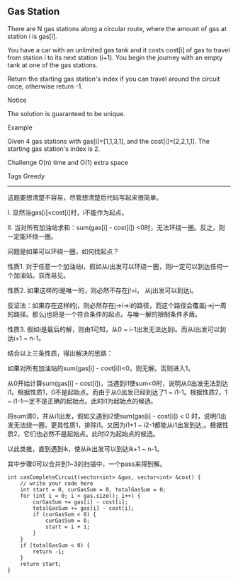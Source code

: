 ## Gas Station  ##

There are N gas stations along a circular route, where the amount of gas at station i is gas[i].

You have a car with an unlimited gas tank and it costs cost[i] of gas to travel from station i to its next station (i+1). You begin the journey with an empty tank at one of the gas stations.

Return the starting gas station's index if you can travel around the circuit once, otherwise return -1.

 Notice

The solution is guaranteed to be unique.

Example

Given 4 gas stations with gas[i]=[1,1,3,1], and the cost[i]=[2,2,1,1]. The starting gas station's index is 2.

Challenge 
O(n) time and O(1) extra space

Tags 
Greedy

----------
这题要想清楚不容易，尽管想清楚后代码写起来很简单。

I. 显然当gas[i]<cost[i]时，i不能作为起点。

II. 当对所有加油站求和：sum(gas[i] - cost[i]) <0时，无法环绕一圈。反之，则一定能环绕一圈。

问题是如果可以环绕一圈，如何找起点？

性质1. 对于任意一个加油站i，假如从i出发可以环绕一圈，则i一定可以到达任何一个加油站。显而易见。

性质2. 如果这样的i是唯一的，则必然不存在j!=i， 从j出发可以到达i。

反证法：如果存在这样的j，则必然存在j->i->i的路径，而这个路径会覆盖j->j一周的路径。那么j也将是一个符合条件的起点。与唯一解的限制条件矛盾。

性质3. 假如i是最后的解，则由1可知，从0 ~ i-1出发无法达到i。而从i出发可以到达i+1 ~ n-1。

结合以上三条性质，得出解决的思路：

如果对所有加油站的sum(gas[i] - cost[i])<0，则无解。否则进入1。

从0开始计算sum(gas[i] - cost[i])，当遇到i1使sum<0时，说明从0出发无法到达i1。根据性质1，0不是起始点。而由于从0出发已经到达了1 ~ i1-1。根据性质2，1 ~ i1-1一定不是正确的起始点。此时i1为起始点的候选。

将sum清0，并从i1出发，假如又遇到i2使sum(gas[i] - cost[i]) < 0 时，说明i1出发无法绕一圈，更具性质1，排除i1。又因为i1+1 ~ i2-1都能从i1出发到达,。根据性质2，它们也必然不是起始点。此时i2为起始点的候选。

以此类推，直到遇到ik，使从ik出发可以到达ik+1 ~ n-1。

其中步骤0可以合并到1~3的扫描中，一个pass来得到解。


    int canCompleteCircuit(vector<int> &gas, vector<int> &cost) {
        // write your code here
        int start = 0, curGasSum = 0, totalGasSum = 0;
        for (int i = 0; i < gas.size(); i++) {
            curGasSum += gas[i] - cost[i];
            totalGasSum += gas[i] - cost[i];
            if (curGasSum < 0) {
                curGasSum = 0;
                start = i + 1;
            }
        }
        if (totalGasSum < 0) {
            return -1;
        }
        return start;
    }